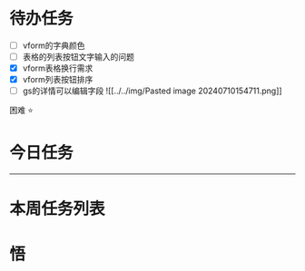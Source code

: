 # 待办任务
- [ ] vform的字典颜色
- [ ] 表格的列表按钮文字输入的问题
- [x] vform表格换行需求
- [x] vform列表按钮排序
- [ ] gs的详情可以编辑字段
![[../../img/Pasted image 20240710154711.png]]

困难
⭐

# 今日任务




------
# 本周任务列表



# 悟